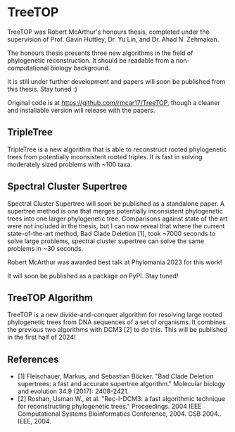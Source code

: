 # TreeTOP

TreeTOP was Robert McArthur's honours thesis, completed under the supervision of Prof. Gavin Huttley, Dr. Yu Lin, and Dr. Ahad N. Zehmakan.

The honours thesis presents three new algorithms in the field of phylogenetic reconstruction. It should be readable from a non-computational biology background.

It is still under further development and papers will soon be published from this thesis. Stay tuned :)

Original code is at <https://github.com/rmcar17/TreeTOP>, though a cleaner and installable version will release with the papers.

## TripleTree

TripleTree is a new algorithm that is able to reconstruct rooted phylogenetic trees from potentially inconsistent rooted triples. It is fast in solving moderately sized problems with ~100 taxa.

## Spectral Cluster Supertree

Spectral Cluster Supertree will soon be published as a standalone paper. A supertree method is one that merges potentially inconsistent phylogenetic trees into one larger phylogenetic tree. Comparisons against state of the art were not included in the thesis, but I can now reveal that where the current state-of-the-art method, Bad Clade Deletion [1], took ~7000 seconds to solve large problems, spectral cluster supertree can solve the same problems in ~30 seconds.

Robert McArthur was awarded best talk at Phylomania 2023 for this work!

It will soon be published as a package on PyPI. Stay tuned!

## TreeTOP Algorithm

TreeTOP is a new divide-and-conquer algorithm for resolving large rooted phylogenetic trees from DNA sequences of a set of organisms. It combines the previous two algorithms with DCM3 [2] to do this. This will be published in the first half of 2024!

## References

- [1] Fleischauer, Markus, and Sebastian Böcker. "Bad Clade Deletion supertrees: a fast and accurate supertree algorithm." Molecular biology and evolution 34.9 (2017): 2408-2421.
- [2] Roshan, Usman W., et al. "Rec-I-DCM3: a fast algorithmic technique for reconstructing phylogenetic trees." Proceedings. 2004 IEEE Computational Systems Bioinformatics Conference, 2004. CSB 2004.. IEEE, 2004.
